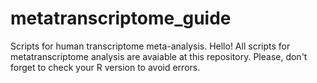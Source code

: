 # metatranscriptome_guide
Scripts for human transcriptome meta-analysis.
Hello! All scripts for metatranscriptome analysis are avaiable at this repository. Please, don't forget to check your R version to avoid errors. 

